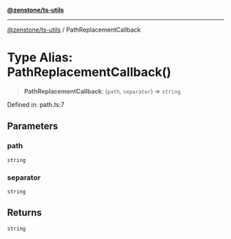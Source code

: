 [**@zenstone/ts-utils**](../README.md)

***

[@zenstone/ts-utils](../globals.md) / PathReplacementCallback

# Type Alias: PathReplacementCallback()

> **PathReplacementCallback**: (`path`, `separator`) => `string`

Defined in: path.ts:7

## Parameters

### path

`string`

### separator

`string`

## Returns

`string`
